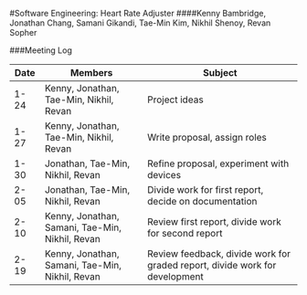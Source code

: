#Software Engineering: Heart Rate Adjuster
####Kenny Bambridge, Jonathan Chang, Samani Gikandi, Tae-Min Kim, Nikhil Shenoy, Revan Sopher

###Meeting Log

Date | Members | Subject
---- | ------- | -------
1-24| Kenny, Jonathan, Tae-Min, Nikhil, Revan | Project ideas
1-27| Kenny, Jonathan, Tae-Min, Nikhil, Revan | Write proposal, assign roles
1-30| Jonathan, Tae-Min, Nikhil, Revan | Refine proposal, experiment with devices
2-05| Jonathan, Tae-Min, Nikhil, Revan | Divide work for first report, decide on documentation
2-10| Kenny, Jonathan, Samani, Tae-Min, Nikhil, Revan | Review first report, divide work for second report
2-19| Kenny, Jonathan, Samani, Tae-Min, Nikhil, Revan | Review feedback, divide work for graded report, divide work for development

